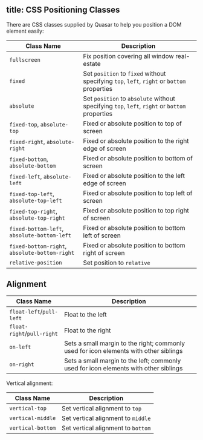 title: CSS Positioning Classes
---
There are CSS classes supplied by Quasar to help you position a DOM element easily:

| Class Name | Description |
| --- | --- |
| `fullscreen` | Fix position covering all window real-estate |
| `fixed` | Set `position` to `fixed` without specifying `top`, `left`, `right` or `bottom` properties |
| `absolute` | Set `position` to `absolute` without specifying `top`, `left`, `right` or `bottom` properties |
| `fixed-top`, `absolute-top` | Fixed or absolute position to top of screen |
| `fixed-right`, `absolute-right` | Fixed or absolute position to the right edge of screen |
| `fixed-bottom`, `absolute-bottom` | Fixed or absolute position to bottom of screen |
| `fixed-left`, `absolute-left` | Fixed or absolute position to the left edge of screen |
| `fixed-top-left`, `absolute-top-left` | Fixed or absolute position to top left of screen |
| `fixed-top-right`, `absolute-top-right` | Fixed or absolute position to top right of screen |
| `fixed-bottom-left`, `absolute-bottom-left` | Fixed or absolute position to bottom left of screen |
| `fixed-bottom-right`, `absolute-bottom-right` | Fixed or absolute position to bottom right of screen |
| `relative-position` | Set position to `relative` |

## Alignment
| Class Name | Description |
| --- | --- |
| `float-left`/`pull-left` | Float to the left |
| `float-right`/`pull-right` | Float to the right |
| `on-left` | Sets a small margin to the right; commonly used for icon elements with other siblings |
| `on-right` | Sets a small margin to the left; commonly used for icon elements with other siblings |

Vertical alignment:

| Class Name | Description |
| --- | --- |
| `vertical-top` | Set vertical alignment to `top` |
| `vertical-middle` | Set vertical alignment to `middle` |
| `vertical-bottom` | Set vertical alignment to `bottom` |
